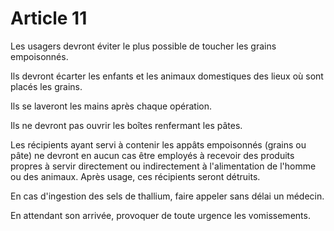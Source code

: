 # Article 11

Les usagers devront éviter le plus possible de toucher les grains empoisonnés.

Ils devront écarter les enfants et les animaux domestiques des lieux où sont placés les grains.

Ils se laveront les mains après chaque opération.

Ils ne devront pas ouvrir les boîtes renfermant les pâtes.

Les récipients ayant servi à contenir les appâts empoisonnés (grains ou pâte) ne devront en aucun cas être employés à recevoir des produits propres à servir directement ou indirectement à l'alimentation de l'homme ou des animaux. Après usage, ces récipients seront détruits.

En cas d'ingestion des sels de thallium, faire appeler sans délai un médecin.

En attendant son arrivée, provoquer de toute urgence les vomissements.
